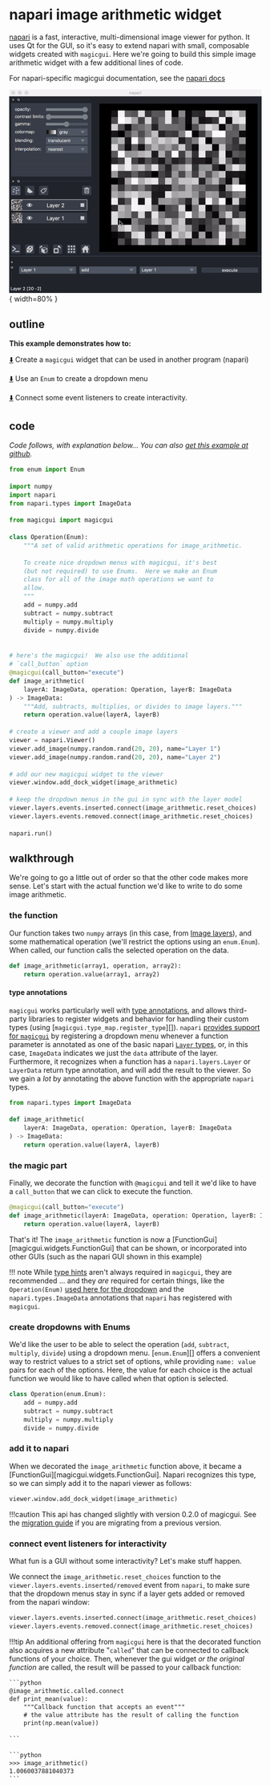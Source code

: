 # napari image arithmetic widget

[napari](https://github.com/napari/napari) is a fast, interactive,
multi-dimensional image viewer for python.  It uses Qt for the GUI, so it's easy
to extend napari with small, composable widgets created with `magicgui`.  Here
we're going to build this simple image arithmetic widget with a few additional
lines of code.

For napari-specific magicgui documentation, see the
[napari docs](https://napari.org/guides/magicgui.html)

![napari image arithmetic widget](../images/imagemath.gif){ width=80% }

## outline

**This example demonstrates how to:**

[⬇️](#the-magic-part) Create a `magicgui` widget that can be used in another
program (napari)

[⬇️](#create-dropdowns-with-enums) Use an `Enum` to create a dropdown menu

[⬇️](#connect-event-listeners-for-interactivity) Connect some event listeners to
create interactivity.

## code

*Code follows, with explanation below... You can also [get this example at
github](https://github.com/pyapp-kit/magicgui/blob/main/examples/napari_image_arithmetic.py).*

```python linenums="1" hl_lines="25 38"
from enum import Enum

import numpy
import napari
from napari.types import ImageData

from magicgui import magicgui

class Operation(Enum):
    """A set of valid arithmetic operations for image_arithmetic.

    To create nice dropdown menus with magicgui, it's best
    (but not required) to use Enums.  Here we make an Enum
    class for all of the image math operations we want to
    allow.
    """
    add = numpy.add
    subtract = numpy.subtract
    multiply = numpy.multiply
    divide = numpy.divide


# here's the magicgui!  We also use the additional
# `call_button` option
@magicgui(call_button="execute")
def image_arithmetic(
    layerA: ImageData, operation: Operation, layerB: ImageData
) -> ImageData:
    """Add, subtracts, multiplies, or divides to image layers."""
    return operation.value(layerA, layerB)

# create a viewer and add a couple image layers
viewer = napari.Viewer()
viewer.add_image(numpy.random.rand(20, 20), name="Layer 1")
viewer.add_image(numpy.random.rand(20, 20), name="Layer 2")

# add our new magicgui widget to the viewer
viewer.window.add_dock_widget(image_arithmetic)

# keep the dropdown menus in the gui in sync with the layer model
viewer.layers.events.inserted.connect(image_arithmetic.reset_choices)
viewer.layers.events.removed.connect(image_arithmetic.reset_choices)

napari.run()
```

## walkthrough

We're going to go a little out of order so that the other code makes more sense.
Let's start with the actual function we'd like to write to do some image
arithmetic.

### the function

Our function takes two `numpy` arrays (in this case, from [Image
layers](https://napari.org/howtos/layers/image.html)), and some mathematical
operation (we'll restrict the options using an `enum.Enum`).  When
called, our function calls the selected operation on the data.

```python
def image_arithmetic(array1, operation, array2):
    return operation.value(array1, array2)
```

#### type annotations

`magicgui` works particularly well with [type
annotations](https://docs.python.org/3/library/typing.html), and allows
third-party libraries to register widgets and behavior for handling their custom
types (using [`magicgui.type_map.register_type`][]). `napari` [provides
support for
`magicgui`](https://github.com/napari/napari/blob/main/napari/utils/_magicgui.py)
by registering a dropdown menu whenever a function parameter is annotated as one
of the basic napari [`Layer` types](https://napari.org/howtos/layers/index.html), or, in this
case, `ImageData` indicates we just the `data` attribute of the layer.
Furthermore, it recognizes when a function has a
`napari.layers.Layer` or `LayerData` return type annotation,
and will add the result to the viewer.  So we gain a *lot* by annotating the
above function with the appropriate `napari` types.

```python
from napari.types import ImageData

def image_arithmetic(
    layerA: ImageData, operation: Operation, layerB: ImageData
) -> ImageData:
    return operation.value(layerA, layerB)
```

### the magic part

 Finally, we decorate the function with `@magicgui` and tell it we'd like to have
a `call_button` that we can click to execute the function.

```python hl_lines="1"
@magicgui(call_button="execute")
def image_arithmetic(layerA: ImageData, operation: Operation, layerB: ImageData):
    return operation.value(layerA, layerB)
```

That's it!  The `image_arithmetic` function is now a
[FunctionGui][magicgui.widgets.FunctionGui] that can be shown, or incorporated
into other GUIs (such as the napari GUI shown in this example)

!!! note
    While [type hints](https://docs.python.org/3/library/typing.html) aren't
    always required in `magicgui`, they are recommended ...
    and they *are* required for certain things, like the `Operation(Enum)` [used here
    for the dropdown](#create-dropdowns-with-enums) and the
    `napari.types.ImageData` annotations that `napari` has registered with `magicgui`.

### create dropdowns with Enums

We'd like the user to be able to select the operation (`add`, `subtract`,
`multiply`, `divide`) using a dropdown menu. [`enum.Enum`][] offers a
convenient way to restrict values to a strict set of options, while providing
`name: value` pairs for each of the options. Here, the value for each choice is
the actual function we would like to have called when that option is selected.

```python
class Operation(enum.Enum):
    add = numpy.add
    subtract = numpy.subtract
    multiply = numpy.multiply
    divide = numpy.divide
```

### add it to napari

When we decorated the `image_arithmetic` function above, it became a
[FunctionGui][magicgui.widgets.FunctionGui].  Napari recognizes this type,
so we can simply add it to the napari viewer as follows:

```python
viewer.window.add_dock_widget(image_arithmetic)
```

!!!caution
    This api has changed slightly with version 0.2.0 of magicgui.  See the
    [migration guide](../../api/v0_2_0) if you are migrating from a previous version.

### connect event listeners for interactivity

What fun is a GUI without some interactivity?  Let's make stuff happen.

We connect the `image_arithmetic.reset_choices` function to the
`viewer.layers.events.inserted/removed` event from `napari`, to make sure that the
dropdown menus stay in sync if a layer gets added or removed from the napari
window:

```python
viewer.layers.events.inserted.connect(image_arithmetic.reset_choices)
viewer.layers.events.removed.connect(image_arithmetic.reset_choices)
```

!!!tip
    An additional offering from `magicgui` here is that the decorated function also
    acquires a new attribute "`called`" that can be connected to callback functions
    of your choice.  Then, whenever the gui widget *or the original function* are
    called, the result will be passed to your callback function:

    ```python
    @image_arithmetic.called.connect
    def print_mean(value):
        """Callback function that accepts an event"""
        # the value attribute has the result of calling the function
        print(np.mean(value))

    ```

    ```python
    >>> image_arithmetic()
    1.0060037881040373
    ```
